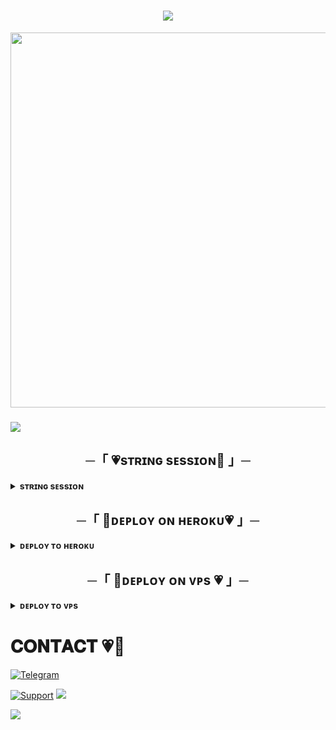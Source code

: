 
<h1 align ="center"><img src="https://readme-typing-svg.herokuapp.com?color=F778A1&width=350&lines=✨+JASS MUSIC BOT+🥀"></b></h1>

<p align="center"><a href="https://t.me/JARVIS_V2"><img src="https://telegra.ph/file/58afe55fee5ae99d6901b.jpg" width="600"></a></p>

<h3> <img src="https://readme-typing-svg.herokuapp.com?color=00BFFF&width=620&lines=✨+🦋+💗+𝓣𝓗𝓘𝓢+𝓘𝓢+𝓣𝓗𝓔+𝓜𝓞𝓢𝓣+𝓐𝓓𝓥𝓐𝓝𝓒𝓔+𝓜𝓤𝓢𝓘𝓒;𝓜𝓐𝓝𝓐𝓖𝓔𝓜𝓔𝓜𝓔𝓝𝓣+𝓡𝓞𝓑𝓞𝓣+🔥+🥀;𝓑𝓨+𝓙𝓐𝓡𝓥𝓘𝓢2.𝓞+✨+🦋+💗+"></b></h3>

<h2 align="center">
    ─「 💗sᴛʀɪɴɢ sᴇssɪᴏɴ🦋 」─
</h2>
<details>
<summary><b>sᴛʀɪɴɢ sᴇssɪᴏɴ</b></summary>
<br>
<p align="center"><a href="https://t.me/Strings_Gen_Robot"> <img src="https://img.shields.io/badge/String%20Session-black?style=for-the-badge&logo=replit" width="220" height="38.45"/></a></p>
</details>

<h2 align="center">
    ─「 🦋ᴅᴇᴩʟᴏʏ ᴏɴ ʜᴇʀᴏᴋᴜ💗 」─
</h2>
<details>
<summary><b>ᴅᴇᴘʟᴏʏ ᴛᴏ ʜᴇʀᴏᴋᴜ</b></summary>
<br>
<p align="center"><a href="http://dashboard.heroku.com/new?template=https://github.com/jassbots/jassmusicbots/tree/Master"> <img src="https://img.shields.io/badge/Deploy%20On%20Heroku-pink?style=for-the-badge&logo=heroku" width="220" height="38.45"/></a></p>
</details>


<h2 align="center">
    ─「 🦋ᴅᴇᴩʟᴏʏ ᴏɴ ᴠᴘs 💗 」─
</h2>
<details>
<summary><b>ᴅᴇᴘʟᴏʏ ᴛᴏ ᴠᴘs</b></summary>
<br>

 `` ─「 ᴅᴇᴩʟᴏʏ ᴏɴ ʟᴏᴄᴀʟ ʜᴏsᴛ/ ᴠᴘs 」─`` 

- Get your [Necessary Variables](https://github.com/doraemon890/ANNIE-X-MUSIC/blob/Master/sample.env)
- Upgrade and Update by :
 `sudo apt-get update && sudo apt-get upgrade -y`
- Install Ffmpeg by :
  `sudo apt-get install python3-pip ffmpeg -y`
- Install required packages by :
 `sudo apt-get install python3 python3-pip -y`
- Install pip by :
 `sudo pip3 install -U pip`
- Install Node js by :
 `curl -fssL https://deb.nodesource.com/setup_19.x | sudo -E bash - && sudo apt-get install nodejs -y && npm i -g npm`
- Clone the repository by :
 `git clone https://github.com/doraemon890/ANNIE-X-MUSIC && cd ANNIE-X-MUSIC`
- Install requirements by :
 `pip3 install -U -r requirements.txt`
- Fill your variables in the env by :
 `vi sample.env`<br>
Press `I` on the keyboard for editing env<br>
Press `Ctrl+C` when you're done with editing env and `:wq` to save the env<br>
- Rename the env file by :
 `mv sample.env .env`
- Install tmux to keep running your bot when you close the terminal by :
 `sudo apt install tmux && tmux`
- Finally run the bot by :
 `bash start`
- For getting out from tmux session : Press `Ctrl+b` and then `d`<br>
━━━━━━━━━━━━━━━━━━━━
- ɪғ ʏᴏᴜ'ʀᴇ ʜᴀᴠɪɴɢ ᴀɴʏ ɪssᴜᴇs ɪɴ ᴀɴʏ ᴏғ ᴛʜᴇsᴇ ᴄᴏᴍᴍᴀɴᴅs, ᴘʟᴇᴀsᴇ sʜᴀʀᴇ ɪᴛ ᴡɪᴛʜ ᴜs
    </details>

# 𝐂𝐎𝐍𝐓𝐀𝐂𝐓 💗🥀
<a href="https://t.me/unknown_bande"><img title="Telegram" src="https://img.shields.io/badge/JASS-%23000000.svg?&style=for-the-badge&logo=telegram&logoColor=61DAFB"></a>

<a href="https://t.me/punjabiii_chat"><img title="Support" src="https://img.shields.io/badge/Support-%23000000.svg?&style=for-the-badge&logo=telegram&logoColor=61DAFB"></a>
<img src="https://user-images.githubusercontent.com/73097560/115834477-dbab4500-a447-11eb-908a-139a6edaec5c.gif">

<img src="https://user-images.githubusercontent.com/73097560/115834477-dbab4500-a447-11eb-908a-139a6edaec5c.gif">
